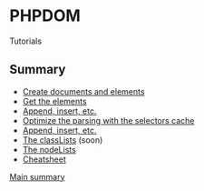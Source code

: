 # <a name="title">PHPDOM</a>

Tutorials

## <a name="summary">Summary</a>
* [Create documents and elements](./create-documents-and-elements.md#title)
* [Get the elements](./get-the-elements.md#title)
* [Append, insert, etc.](./append-insert-etc.md#title)
* [Optimize the parsing with the selectors cache](./optimize-the-parsing-with-the-selectors-cache.md#title)
* [Append, insert, etc.](./append-insert-etc.md#title)
* [The classLists](./classList.md#title) (soon)
* [The nodeLists](./nodeList.md#title)
* [Cheatsheet](./cheatsheet.md#title)

[Main summary](../readme.md#summary)
